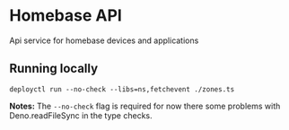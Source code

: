 # Homebase API

Api service for homebase devices and applications

## Running locally

`deployctl run --no-check --libs=ns,fetchevent ./zones.ts`

**Notes:** The `--no-check` flag is required for now there some problems with Deno.readFileSync in the type checks. 